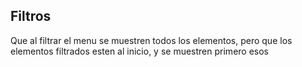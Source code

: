 ## Filtros

Que al filtrar el menu se muestren todos los elementos, pero que los elementos filtrados esten al inicio, y se muestren primero esos
